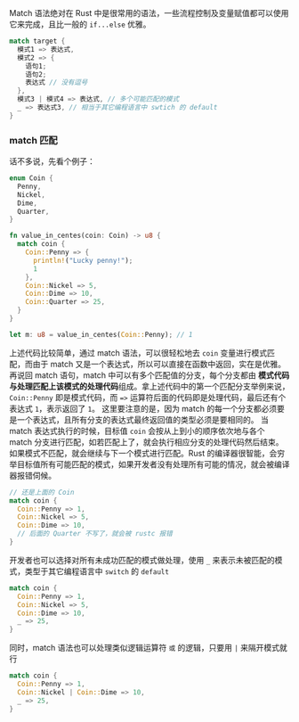 Match 语法绝对在 Rust 中是很常用的语法，一些流程控制及变量赋值都可以使用它来完成，且比一般的 `if...else` 优雅。

```Rust
match target {
  模式1 => 表达式,
  模式2 => {
    语句1;
    语句2;
    表达式 // 没有逗号
  },
  模式3 | 模式4 => 表达式, // 多个可能匹配的模式
  _ => 表达式3, // 相当于其它编程语言中 swtich 的 default
}
```

### match 匹配

话不多说，先看个例子：

```Rust
enum Coin {
  Penny,
  Nickel,
  Dime,
  Quarter,
}

fn value_in_centes(coin: Coin) -> u8 {
  match coin {
    Coin::Penny => {
      println!("Lucky penny!");
      1
    },
    Coin::Nickel => 5,
    Coin::Dime => 10,
    Coin::Quarter => 25,
  }
}

let m: u8 = value_in_centes(Coin::Penny); // 1
```

上述代码比较简单，通过 match 语法，可以很轻松地去 `coin` 变量进行模式匹配，而由于 match 又是一个表达式，所以可以直接在函数中返回，实在是优雅。再说回 match 语句，match 中可以有多个匹配值的分支，每个分支都由 **模式代码与处理匹配上该模式的处理代码**组成。拿上述代码中的第一个匹配分支举例来说，`Coin::Penny` 即是模式代码，而 `=>` 运算符后面的代码即是处理代码，最后还有个表达式 `1`，表示返回了 `1`。
这里要注意的是，因为 match 的每一个分支都必须要是一个表达式，且所有分支的表达式最终返回值的类型必须是要相同的。
当 match 表达式执行的时候，目标值 `coin` 会按从上到小的顺序依次地与各个 match 分支进行匹配，如若匹配上了，就会执行相应分支的处理代码然后结束。如果模式不匹配，就会继续与下一个模式进行匹配。Rust 的编译器很智能，会穷举目标值所有可能匹配的模式，如果开发者没有处理所有可能的情况，就会被编译器报错伺候。

```Rust
// 还是上面的 Coin
match coin {
  Coin::Penny => 1,
  Coin::Nickel => 5,
  Coin::Dime => 10,
  // 后面的 Quarter 不写了，就会被 rustc 报错
}
```

开发者也可以选择对所有未成功匹配的模式做处理，使用 `_` 来表示未被匹配的模式，类型于其它编程语言中 `switch` 的 `default`

```Rust
match coin {
  Coin::Penny => 1,
  Coin::Nickel => 5,
  Coin::Dime => 10,
  _ => 25,
}
```

同时，match 语法也可以处理类似逻辑运算符 `或` 的逻辑，只要用 `|` 来隔开模式就行

```Rust
match coin {
  Coin::Penny => 1,
  Coin::Nickel | Coin::Dime => 10,
  _ => 25,
}
```

